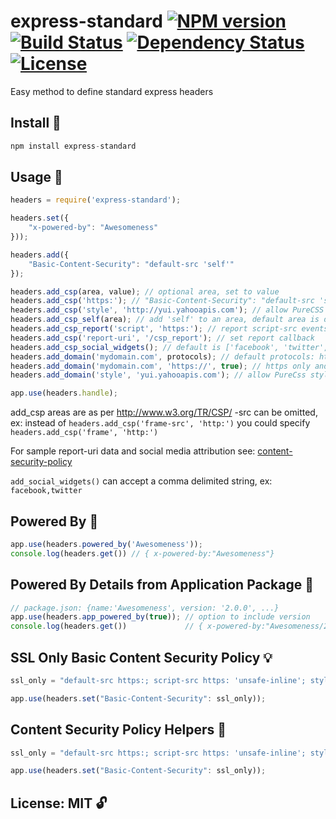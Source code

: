 # express-standard [![NPM version](https://badge.fury.io/js/express-standard.png?branch=master)](https://npmjs.org/package/express-standard) [![Build Status](https://travis-ci.org/angleman/express-standard.png?branch=master)](https://travis-ci.org/angleman/express-standard/builds) [![Dependency Status](https://gemnasium.com/angleman/express-standard.png?branch=master)](https://gemnasium.com/angleman/express-standard) [![License](http://badgr.co/use/MIT.png?bg=%2343d100)](#licensemit)

Easy method to define standard express headers


## Install :hammer:

```js
npm install express-standard
```

## Usage :wrench:

```js
headers = require('express-standard');

headers.set({
    "x-powered-by": "Awesomeness"
}));

headers.add({
    "Basic-Content-Security": "default-src 'self'"
});

headers.add_csp(area, value); // optional area, set to value
headers.add_csp('https:'); // "Basic-Content-Security": "default-src 'self' https:"
headers.add_csp('style', 'http://yui.yahooapis.com'); // allow PureCSS stylesheet
headers.add_csp_self(area); // add 'self' to an area, default area is default-src
headers.add_csp_report('script', 'https:'); // report script-src events
headers.add_csp('report-uri', '/csp_report'); // set report callback
headers.add_csp_social_widgets(); // default is ['facebook', 'twitter', 'google+']
headers.add_domain('mydomain.com', protocols); // default protocols: http://, https:// & ws:// 
headers.add_domain('mydomain.com', 'https://', true); // https only and all subdomain included
headers.add_domain('style', 'yui.yahooapis.com'); // allow PureCss stylesheet over all protocols

app.use(headers.handle);


```
add_csp areas are as per http://www.w3.org/TR/CSP/
-src can be omitted, ex: instead of ```headers.add_csp('frame-src', 'http:')``` you could specify ```headers.add_csp('frame', 'http:')``` 

For sample report-uri data and social media attribution see: [content-security-policy](http://www.html5rocks.com/en/tutorials/security/content-security-policy/#reporting)

```add_social_widgets()``` can accept a comma delimited string, ex: ```facebook,twitter```

## Powered By :wrench:

```js
app.use(headers.powered_by('Awesomeness'));
console.log(headers.get()) // { x-powered-by:"Awesomeness"}
```

## Powered By Details from Application Package :wrench:

```js
// package.json: {name:'Awesomeness', version: '2.0.0', ...}
app.use(headers.app_powered_by(true)); // option to include version
console.log(headers.get())             // { x-powered-by:"Awesomeness/2.0.0"}
```

## SSL Only Basic Content Security Policy :bulb:

```js
ssl_only = "default-src https:; script-src https: 'unsafe-inline'; style-src https: 'unsafe-inline'";

app.use(headers.set("Basic-Content-Security": ssl_only));
```

## Content Security Policy Helpers :wrench:

```js
ssl_only = "default-src https:; script-src https: 'unsafe-inline'; style-src https: 'unsafe-inline'";

app.use(headers.set("Basic-Content-Security": ssl_only));
```


## License: MIT :unlock:

